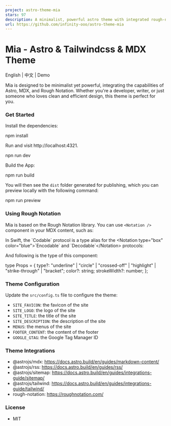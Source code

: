 ```yaml
---
project: astro-theme-mia
stars: 97
description: A minimalist, powerful astro theme with integrated rough-notation for engaging, informative content.
url: https://github.com/infinity-ooo/astro-theme-mia
---
```


Mia - Astro & Tailwindcss & MDX Theme
=====================================

English | 中文 | Demo

Mia is designed to be minimalist yet powerful, integrating the capabilities of Astro, MDX, and Rough Notation. Whether you're a developer, writer, or just someone who loves clean and efficient design, this theme is perfect for you.

### Get Started

Install the dependencies:

npm install

Run and visit http://localhost:4321.

npn run dev

Build the App:

npm run build

You will then see the `dist` folder generated for publishing, which you can preview locally with the following command:

npm run preview

### Using Rough Notation

Mia is based on the Rough Notation library. You can use `<Notation />` component in your MDX content, such as:

In Swift, the \`Codable\` protocol is a type alias for the <Notation type\="box" color\="blue"\>\`Encodable\` and \`Decodable\`</Notation\> protocols:

And following is the type of this component:

type Props \= {
  type?: "underline" | "circle" | "crossed-off" | "highlight" | "strike-through" | "bracket";
  color?: string;
  strokeWidth?: number;
};

### Theme Configuration

Update the `src/config.ts` file to configure the theme:

-   `SITE_FAVICON`: the favicon of the site
-   `SITE_LOGO`: the logo of the site
-   `SITE_TITLE`: the title of the site
-   `SITE_DESCRIPTION`: the description of the site
-   `MENUS`: the menus of the site
-   `FOOTER_CONTENT`: the content of the footer
-   `GOOGLE_GTAG`: the Google Tag Manager ID

### Theme Integrations

-   @astrojs/mdx: https://docs.astro.build/en/guides/markdown-content/
-   @astrojs/rss: https://docs.astro.build/en/guides/rss/
-   @astrojs/sitemap: https://docs.astro.build/en/guides/integrations-guide/sitemap/
-   @astrojs/tailwind: https://docs.astro.build/en/guides/integrations-guide/tailwind/
-   rough-notation: https://roughnotation.com/

### License

-   MIT

